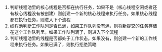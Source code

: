 
1. 判断线程池里的核心线程是否都在执行任务，如果不是（核心线程空闲或者还有核心线程没有被创建）则创建一个新的核心线程来执行任务。如果核心线程都在执行任务，则进入下个流程
2. 线程池判断工作队列是否已满，如果工作队列没有满，则将新提交的任务存储在这个工作队列里。如果工作队列满了，则进入下个流程
3. 判断线程池里的线程是否都处于工作状态，如果没有，则创建一个新的工作线程来执行任务。如果已满了，则执行拒绝策略